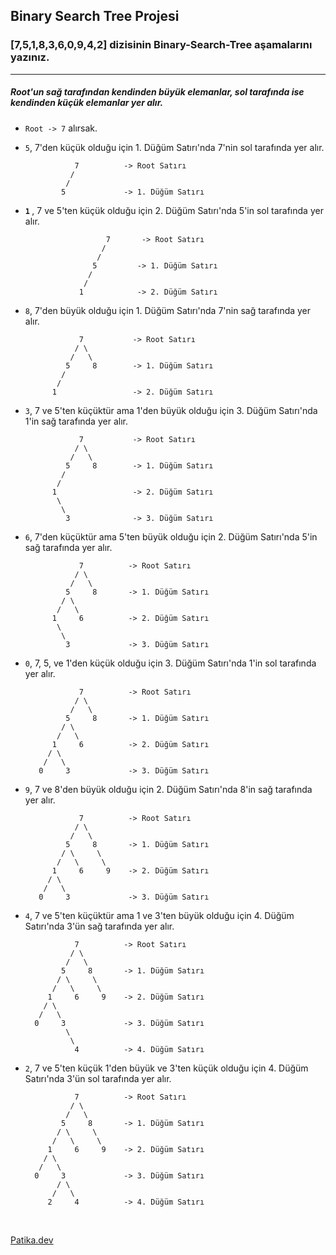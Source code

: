 ## Binary Search Tree Projesi
### [7,5,1,8,3,6,0,9,4,2] dizisinin Binary-Search-Tree aşamalarını yazınız.
***
##### Root'un sağ tarafından kendinden büyük elemanlar, sol tarafında ise kendinden küçük elemanlar yer alır.
- ```Root -> 7``` alırsak.
-  ```5```, 7'den küçük olduğu için 1. Düğüm Satırı'nda 7'nin sol tarafında yer alır.

                  7          -> Root Satırı
                 /
                /
               5             -> 1. Düğüm Satırı
               
- <b> ```1``` </b>, 7 ve 5'ten küçük olduğu için  2. Düğüm Satırı'nda 5'in sol tarafında yer alır. 

                        7       -> Root Satırı
                       /
                      /
                     5         -> 1. Düğüm Satırı
                    /
                   /
                  1            -> 2. Düğüm Satırı

- ```8```, 7'den büyük olduğu için 1. Düğüm Satırı'nda 7'nin sağ tarafında yer alır.            
        
                  7           -> Root Satırı
                 / \
                /   \
               5     8        -> 1. Düğüm Satırı
              /
             /
            1                 -> 2. Düğüm Satırı

- ```3```, 7 ve 5'ten küçüktür ama  1'den büyük olduğu için  3. Düğüm Satırı'nda 1'in sağ tarafında yer alır.   
        
                  7           -> Root Satırı
                 / \
                /   \
               5     8        -> 1. Düğüm Satırı
              /
             /
            1                 -> 2. Düğüm Satırı
             \
              \
               3              -> 3. Düğüm Satırı
               
- ```6```, 7'den küçüktür ama 5'ten büyük olduğu için  2. Düğüm Satırı'nda 5'in sağ tarafında yer alır.   
        
                  7          -> Root Satırı
                 / \
                /   \
               5     8       -> 1. Düğüm Satırı
              / \
             /   \
            1     6          -> 2. Düğüm Satırı
             \
              \
               3             -> 3. Düğüm Satırı
               
- ```0```, 7, 5, ve 1'den küçük olduğu için 3. Düğüm Satırı'nda 1'in sol tarafında yer alır.
                  
                  7          -> Root Satırı
                 / \
                /   \
               5     8       -> 1. Düğüm Satırı
              / \
             /   \
            1     6          -> 2. Düğüm Satırı
           / \
          /   \
         0     3             -> 3. Düğüm Satırı
         
- ```9```, 7 ve 8'den büyük olduğu için 2. Düğüm Satırı'nda 8'in sağ tarafında yer alır.

                  7          -> Root Satırı
                 / \
                /   \
               5     8       -> 1. Düğüm Satırı
              / \     \
             /   \     \
            1     6     9    -> 2. Düğüm Satırı
           / \
          /   \
         0     3             -> 3. Düğüm Satırı
         
 - ```4```, 7 ve 5'ten küçüktür ama 1 ve 3'ten büyük olduğu için 4. Düğüm Satırı'nda 3'ün sağ tarafında yer alır. 

                  7          -> Root Satırı
                 / \
                /   \
               5     8       -> 1. Düğüm Satırı
              / \     \
             /   \     \
            1     6     9    -> 2. Düğüm Satırı
           / \
          /   \
         0     3             -> 3. Düğüm Satırı
                \
                 \
                  4          -> 4. Düğüm Satırı
                  
 
 - ```2```, 7 ve 5'ten küçük 1'den büyük ve 3'ten küçük olduğu için 4. Düğüm Satırı'nda 3'ün sol tarafında yer alır.

                  7          -> Root Satırı
                 / \
                /   \
               5     8       -> 1. Düğüm Satırı
              / \     \
             /   \     \
            1     6     9    -> 2. Düğüm Satırı
           / \
          /   \
         0     3             -> 3. Düğüm Satırı
              / \
             /   \
            2     4          -> 4. Düğüm Satırı
                  

 <br>
 
 [Patika.dev](https://app.patika.dev/kadergin)
 
